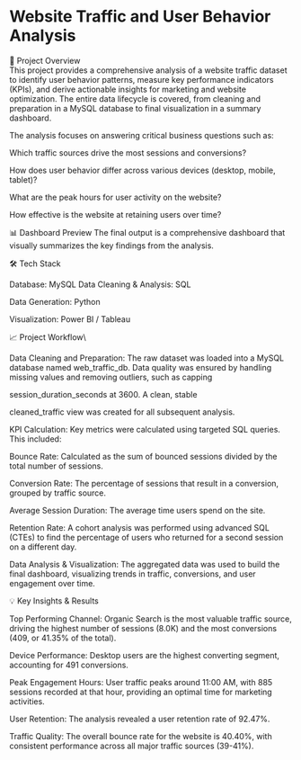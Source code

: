 # Website Traffic and User Behavior Analysis
🚀 Project Overview \
This project provides a comprehensive analysis of a website traffic dataset to identify user behavior patterns, measure key performance indicators (KPIs), and derive actionable insights for marketing and website optimization. The entire data lifecycle is covered, from cleaning and preparation in a MySQL database to final visualization in a summary dashboard.

The analysis focuses on answering critical business questions such as:

Which traffic sources drive the most sessions and conversions?

How does user behavior differ across various devices (desktop, mobile, tablet)?

What are the peak hours for user activity on the website?

How effective is the website at retaining users over time?

📊 Dashboard Preview 
The final output is a comprehensive dashboard that visually summarizes the key findings from the analysis.

🛠️ Tech Stack

Database: MySQL 
Data Cleaning & Analysis: SQL 

Data Generation: Python

Visualization: Power BI / Tableau

📈 Project Workflow\

Data Cleaning and Preparation: The raw dataset was loaded into a MySQL database named web_traffic_db. Data quality was ensured by handling missing values and removing outliers, such as capping 

session_duration_seconds at 3600. A clean, stable 

cleaned_traffic view was created for all subsequent analysis.

KPI Calculation: Key metrics were calculated using targeted SQL queries. This included:


Bounce Rate: Calculated as the sum of bounced sessions divided by the total number of sessions.


Conversion Rate: The percentage of sessions that result in a conversion, grouped by traffic source.


Average Session Duration: The average time users spend on the site.


Retention Rate: A cohort analysis was performed using advanced SQL (CTEs) to find the percentage of users who returned for a second session on a different day.


Data Analysis & Visualization: The aggregated data was used to build the final dashboard, visualizing trends in traffic, conversions, and user engagement over time.



💡 Key Insights & Results

Top Performing Channel: Organic Search is the most valuable traffic source, driving the highest number of sessions (8.0K) and the most conversions (409, or 41.35% of the total). 

Device Performance: Desktop users are the highest converting segment, accounting for 491 conversions. 

Peak Engagement Hours: User traffic peaks around 11:00 AM, with 885 sessions recorded at that hour, providing an optimal time for marketing activities. 

User Retention: The analysis revealed a user retention rate of 92.47%. 

Traffic Quality: The overall bounce rate for the website is 40.40%, with consistent performance across all major traffic sources (39-41%).

